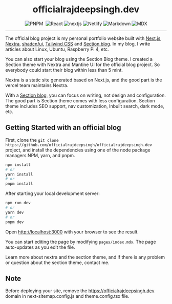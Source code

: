 <h1 align="center">officialrajdeepsingh.dev</h1>

<div align="center">
    <img alt="PNPM" src="https://img.shields.io/badge/pnpm-%234a4a4a.svg?style=for-the-badge&logo=pnpm&logoColor=f69220">
    <img alt="" src="https://img.shields.io/badge/typescript-%23007ACC.svg?style=for-the-badge&logo=typescript&logoColor=white" >
    <img alt="React" src="https://img.shields.io/badge/react-%2320232a.svg?style=for-the-badge&logo=react&logoColor=%2361DAFB">
    <img alt="nextjs" src="https://img.shields.io/badge/Next-black?style=for-the-badge&logo=next.js&logoColor=white">
    <img alt="Netlify" src="https://img.shields.io/badge/netlify-%23000000.svg?style=for-the-badge&logo=netlify&logoColor=#00C7B7">
    <img alt="Markdown" src="https://img.shields.io/badge/markdown-%23000000.svg?style=for-the-badge&logo=markdown&logoColor=white">  
    <img alt="MDX" src="https://img.shields.io/badge/mdx-%23000000.svg?style=for-the-badge&logo=mdx&logoColor=fcb32c" />
</div>

---

The official blog project is my personal portfolio website built with [Next.js](https://nextjs.org/), [Nextra](https://nextra.site/), [shadcn/ui](https://mantine.dev/), [Tailwind CSS](http://tailwindcss.com/) and [Section blog](https://section-theme-blog-docs.vercel.app/).
In my blog, I write articles about Linux, Ubuntu, Raspberry Pi 4, etc.

You can also start your blog using the Section Blog theme. I created a Section theme with Nextra and Mantine UI for the official blog project. So everybody could start their blog within less than 5 mint. 

Nextra is a static site generated based on Next.js, and the good part is the vercel team maintains Nextra. 

With a [Section blog](https://section-theme-blog-docs.vercel.app/), you can focus on writing, not design and configuration. The good part is Section theme comes with less configuration. Section theme includes SEO support, nav customization, Inbuilt search, dark mode, etc.


## Getting Started with an official blog

First, clone the `git clone https://github.com/officialrajdeepsingh/officialrajdeepsingh.dev` project, and install the dependencies using one of the node package managers NPM, yarn, and pnpm.

```bash
npm install
# or
yarn install
# or
pnpm install
```

After starting your local development server:


```bash
npm run dev
# or
yarn dev
# or
pnpm dev
```

Open [http://localhost:3000](http://localhost:3000) with your browser to see the result.

You can start editing the page by modifying `pages/index.mdx`. The page auto-updates as you edit the file.

Learn more about nextra and the section theme, and if there is any problem or question about the section theme, contact me.

## Note
Before deploying your site, remove the https://officialrajdeepsingh.dev domain in next-sitemap.config.js and theme.config.tsx file. 
